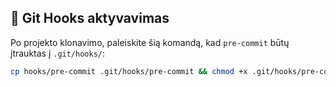 ## 🔄 Git Hooks aktyvavimas

Po projekto klonavimo, paleiskite šią komandą, kad `pre-commit` būtų įtrauktas į `.git/hooks/`:

```sh
cp hooks/pre-commit .git/hooks/pre-commit && chmod +x .git/hooks/pre-commit
